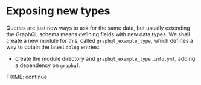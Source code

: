 # Exposing new types

Queries are just new ways to ask for the same data, but usually extending the
GraphQL schema means defining fields with new data types. We shall create a new
module for this, called `graphql_example_type`,
which defines a way to obtain the latest `dblog` entries:

* create the module directory and `graphql_example_type.info.yml`, adding a
  dependency on `graphql`.

FIXME: continue
